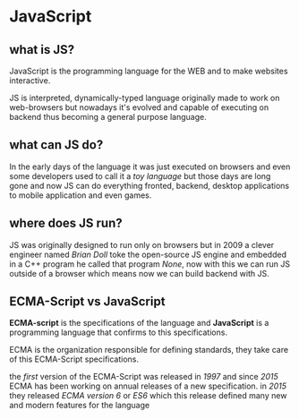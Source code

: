 # JavaScript

## what is JS?

JavaScript is the programming language for the WEB and to make websites interactive.

JS is interpreted, dynamically-typed language originally made to work on web-browsers but nowadays it's evolved and capable of executing on backend thus becoming a general purpose language.

## what can JS do?

In the early days of the language it was just executed on browsers and even some developers used to call it a _toy language_ but those days are long gone and now JS can do everything fronted, backend, desktop applications to mobile application and even games.

## where does JS run?

JS was originally designed to run only on browsers but in 2009 a clever engineer named _Brian Doll_ toke the open-source JS engine and embedded in a C++ program he called that program _None_, now with this we can run JS outside of a browser which means now we can build backend with JS.

## ECMA-Script vs JavaScript

**ECMA-script** is the specifications of the language and **JavaScript** is a programming language that confirms to this specifications.

ECMA is the organization responsible for defining standards, they take care of this ECMA-Script specifications.

the _first_ version of the ECMA-Script was released in _1997_ and since _2015_ ECMA has been working on annual releases of a new specification. in _2015_ they released _ECMA version 6_ or _ES6_ which this release defined many new and modern features for the language
